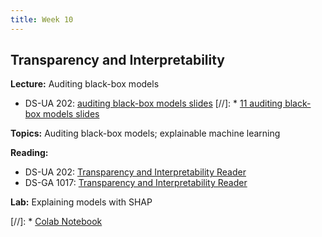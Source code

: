 ```yaml
---
title: Week 10
---
```


## Transparency and Interpretability

**Lecture:** Auditing black-box models

* DS-UA 202: [auditing black-box models slides](../../../assets/10_black_box_202.pdf)
[//]: * [11 auditing black-box models slides](../../../assets/11_BlackBox.pdf)


**Topics:** Auditing black-box models; explainable machine learning

**Reading:**

* DS-UA 202: [Transparency and Interpretability Reader](./../../assets/transparency_reader_ua202_2022)
* DS-GA 1017: [Transparency and Interpretability Reader](../../../assets/transparency_reader.pdf)

**Lab:** Explaining models with SHAP

[//]: * [Colab Notebook](https://colab.research.google.com/drive/1u1kA3KuEaJRF4ROxU-sI1nJ1zituMl6N)
